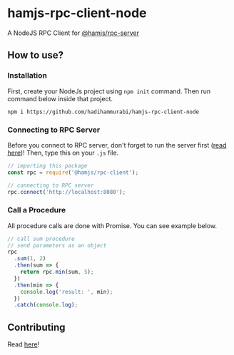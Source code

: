 # hamjs-rpc-client-node
A NodeJS RPC Client for [@hamjs/rpc-server](https://github.com/hadihammurabi/hamjs-rpc-server)

## How to use?
### Installation
First, create your NodeJs project using `npm init` command.
Then run command below inside that project.

```npm i https://github.com/hadihammurabi/hamjs-rpc-client-node```

### Connecting to RPC Server
Before you connect to RPC server, don't forget to run the server first
([read here](https://github.com/hadihammurabi/hamjs-rpc-server#creating-rpc-server))!
Then, type this on your `.js` file.

```js
// importing this package 
const rpc = require('@hamjs/rpc-client');

// connecting to RPC server
rpc.connect('http://localhost:8080');
```

### Call a Procedure
All procedure calls are done with Promise. You can see example below.

```js
// call sum procedure
// send parameters as an object
rpc
  .sum(1, 2)
  .then(sum => {
    return rpc.min(sum, 5);
  })
  .then(min => {
    console.log('result: ', min);
  })
  .catch(console.log);
```

## Contributing
Read [here](https://github.com/hadihammurabi/hamjs-rpc-server#contributing)!
